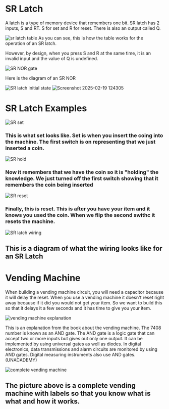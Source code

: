 # SR Latch 
A latch is a type of memory device that remembers one bit. SR latch has 2 inputs, S and RT. S for set and R for reset. There is also an output called Q. 

![sr latch table](https://github.com/user-attachments/assets/b4988f00-c472-40c7-be08-60141ae61f49)
As you can see, this is how the table works for the operation of an SR latch. 

However, by design, when you press S and R at the same time, it is an invalid input and the value of Q is undefined. 

![SR NOR gate](https://github.com/user-attachments/assets/32fff1ac-5cba-4037-b2a2-ceed5d079b1c)

Here is the diagram of an SR NOR

![SR latch initial state](https://github.com/user-attachments/assets/68457a30-f72e-47fe-ad15-52cbfd925c39)
![Screenshot 2025-02-19 124305](https://github.com/user-attachments/assets/ed46522c-306d-4d0f-a5c1-80a7ab17b503)
# SR Latch Examples

![SR set](https://github.com/user-attachments/assets/224e76c9-dd53-4578-9426-b9c894184421)

<h3>This is what set looks like. Set is when you insert the coing into the machine. The first switch is on representing that we just inserted a coin.</h3>

![SR hold](https://github.com/user-attachments/assets/d7703607-10c1-4e7b-bf6f-1f59ffbe5a75)

<h3>Now it remembers that we have the coin so it is "holding" the knowledge. We just turned off the first switch showing that it remembers the coin being inserted</h3>

![SR reset](https://github.com/user-attachments/assets/5c1dcab3-b072-4eb2-9ed9-e61c7c0f317e)

<h3>Finally, this is reset. This is after you have your item and it knows you used the coin. When we flip the second swithc it resets the machine.</h3>

![SR latch wiring](https://github.com/user-attachments/assets/8975bc2a-f6ea-4818-8bb4-f11d0f9f2aad)

<h2>This is a diagram of what the wiring looks like for an SR Latch</h2>

# Vending Machine

<p>When building a vending machine circuit, you will need a capacitor because it will delay the reset. When you use a vending machine it doesn't reset right away because if it did you would not get your item. So we want to build this so that it delays it a few seconds and it has time to give you your item. </p>

![vending machine explanation](https://github.com/user-attachments/assets/0a702760-1c42-406b-bc05-23035d06b133)

<p>This is an explanation from the book about the vending machine. The 7408 number is known as an AND gate. The AND gate is a logic gate that can accept two or more inputs but gives out only one output. It can be implemented by using universal gates as well as diodes. In digital electronics, data transmissions and alarm circuits are monitored by using AND gates. Digital measuring instruments also use AND gates.(UNACADEMY)</p>

![complete vending machine](https://github.com/user-attachments/assets/06346f8f-52a1-436a-9669-640197fdfb4e)

<h2>The picture above is a complete vending machine with labels so that you know what is what and how it works.</h2>


